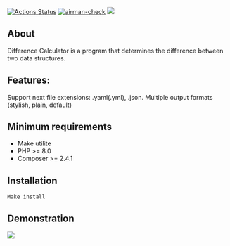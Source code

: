 [![Actions Status](https://github.com/Airman57/php-project-48/workflows/hexlet-check/badge.svg)](https://github.com/Airman57/php-project-48/actions)
[![airman-check](https://github.com/Airman57/php-project-48/actions/workflows/airman-actions.check.yml/badge.svg)](https://github.com/Airman57/php-project-48/actions/workflows/airman-actions.check.yml)
<a href="https://codeclimate.com/github/Airman57/php-project-48/maintainability"><img src="https://api.codeclimate.com/v1/badges/92374ff88d2faaed58d6/maintainability" /></a>
 
 ## About
Difference Calculator is a program that determines the difference between two data structures.

 ## Features:

Support next file extensions: .yaml(.yml), .json.
Multiple output formats (stylish, plain, default)
 
 ## Minimum requirements

 * Make utilite
 * PHP >= 8.0
 * Composer >= 2.4.1
 
 
 ## Installation
 
    Make install

 ## Demonstration
 <a href="https://asciinema.org/a/nKyIEadSUY4U3Fss2nMc8YTKT" target="_blank"><img src="https://asciinema.org/a/nKyIEadSUY4U3Fss2nMc8YTKT.svg" /></a>